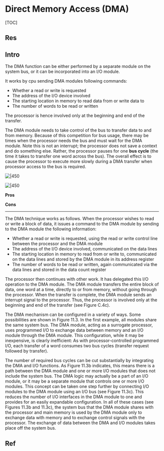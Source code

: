 # Direct Memory Access (DMA)

[TOC]



## Res


## Intro
The DMA function can be either performed by a separate module on the system bus, or it can be incorporated into an I/O module.

It works by cpu sending DMA modules following commands:
- Whether a read or write is requested
- The address of the I/O device involved
- The starting location in memory to read data from or write data to
- The number of words to be read or written

The processor is hence involved only at the beginning and end of the transfer.

The DMA module needs to take control of the bus to transfer data to and from memory. Because of this competition for bus usage, there may be times when the processor needs the bus and must wait for the DMA module. Note this is not an interrupt; the processor does not save a context and do something else. Rather, the processor pauses for one **bus cycle** (the time it takes to transfer one word across the bus). The overall effect is to cause the processor to execute more slowly during a DMA transfer when processor access to the bus is required.

![|450](../../../../../../../../Assets/Pics/Screenshot%202023-06-08%20at%201.39.29%20PM.png)

![|450](../../../../../../../../Assets/Pics/Screenshot%202023-06-08%20at%201.40.12%20PM.png)


**Pros**

**Cons**

---
The DMA technique works as follows. When the processor wishes to read or write a block of data, it issues a command to the DMA module by sending to the DMA module the following information:

- Whether a read or write is requested, using the read or write control line between the processor and the DMA module
- The address of the I/O device involved, communicated on the data lines
- The starting location in memory to read from or write to, communicated on the data lines and stored by the DMA module in its address register
- The number of words to be read or written, again communicated via the data lines and stored in the data count register

The processor then continues with other work. It has delegated this I/O operation to the DMA module. The DMA module transfers the entire block of data, one word at a time, directly to or from memory, without going through the processor. When the transfer is complete, the DMA module sends an interrupt signal to the processor. Thus, the processor is involved only at the beginning and end of the transfer (see Figure C.4c).

The DMA mechanism can be configured in a variety of ways. Some possibilities are shown in Figure 11.3. In the first example, all modules share the same system bus. The DMA module, acting as a surrogate processor, uses programmed I/O to exchange data between memory and an I/O module through the DMA module. This configuration, while it may be inexpensive, is clearly inefficient: As with processor-controlled programmed I/O, each transfer of a word consumes two bus cycles (transfer request followed by transfer).

The number of required bus cycles can be cut substantially by integrating the DMA and I/O functions. As Figure 11.3b indicates, this means there is a path between the DMA module and one or more I/O modules that does not include the system bus. The DMA logic may actually be a part of an I/O module, or it may be a separate module that controls one or more I/O modules. This concept can be taken one step further by connecting I/O modules to the DMA module using an I/O bus (see Figure 11.3c). This reduces the number of I/O interfaces in the DMA module to one and provides for an easily expandable configuration. In all of these cases (see Figures 11.3b and 11.3c), the system bus that the DMA module shares with the processor and main memory is used by the DMA module only to exchange data with memory and to exchange control signals with the processor. The exchange of data between the DMA and I/O modules takes place off the system bus.



## Ref

